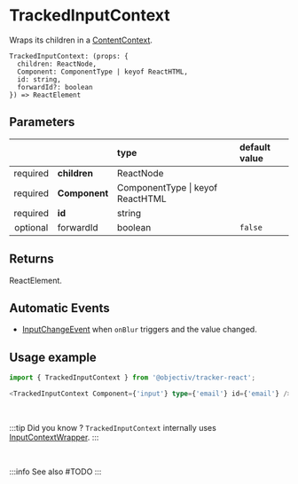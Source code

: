 # TrackedInputContext

Wraps its children in a [ContentContext](/taxonomy/reference/location-contexts/ContentContext.md).

```tsx
TrackedInputContext: (props: { 
  children: ReactNode,
  Component: ComponentType | keyof ReactHTML,
  id: string,
  forwardId?: boolean
}) => ReactElement
```

## Parameters
|          |               | type                                 | default value |
|:--------:|:--------------|:-------------------------------------|:--------------|
| required | **children**  | ReactNode                            |               |
| required | **Component** | ComponentType &vert; keyof ReactHTML |               |
| required | **id**        | string                               |               |
| optional | forwardId     | boolean                              | `false`       |

## Returns
ReactElement.

## Automatic Events
- [InputChangeEvent](/taxonomy/reference/events/InputChangeEvent.md) when `onBlur` triggers and the  value changed.

## Usage example

```typescript jsx
import { TrackedInputContext } from '@objectiv/tracker-react';
```

```typescript jsx
<TrackedInputContext Component={'input'} type={'email'} id={'email'} />
```

<br />

:::tip Did you know ?
`TrackedInputContext` internally uses [InputContextWrapper](/tracking/react/api-reference/locationWrappers/InputContextWrapper.md).
:::

<br />

:::info See also
#TODO
:::
